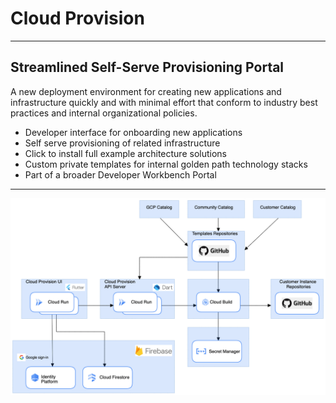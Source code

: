 # Cloud Provision

----

## Streamlined Self-Serve Provisioning Portal

A new deployment environment for creating new applications and infrastructure  quickly and with minimal effort that conform to industry best practices and internal organizational policies.

- Developer interface for onboarding new applications
- Self serve provisioning of related infrastructure
- Click to install full example architecture solutions
- Custom private templates for internal golden path technology stacks
- Part of a broader Developer Workbench Portal

---
![Cloud Provision](diagrams/cloud-provision.png)